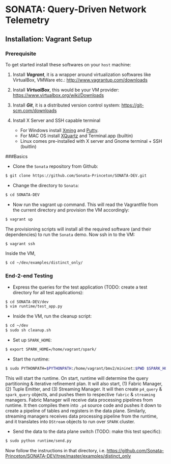 # SONATA: Query-Driven Network Telemetry

## Installation: Vagrant Setup

### Prerequisite

To get started install these softwares on your ```host``` machine:

1. Install ***Vagrant***, it is a wrapper around virtualization softwares like VirtualBox, VMWare etc.: http://www.vagrantup.com/downloads

2. Install ***VirtualBox***, this would be your VM provider: https://www.virtualbox.org/wiki/Downloads

3. Install ***Git***, it is a distributed version control system: https://git-scm.com/downloads

4. Install X Server and SSH capable terminal
    * For Windows install [Xming](http://sourceforge.net/project/downloading.php?group_id=156984&filename=Xming-6-9-0-31-setup.exe) and [Putty](http://the.earth.li/~sgtatham/putty/latest/x86/putty.exe).
    * For MAC OS install [XQuartz](http://xquartz.macosforge.org/trac/wiki) and Terminal.app (builtin)
    * Linux comes pre-installed with X server and Gnome terminal + SSH (buitlin)   

###Basics

* Clone the ```Sonata``` repository from Github:
```bash 
$ git clone https://github.com/Sonata-Princeton/SONATA-DEV.git
```

* Change the directory to ```Sonata```:
```bash
$ cd SONATA-DEV
```

* Now run the vagrant up command. This will read the Vagrantfile from the current directory and provision the VM accordingly:
```bash
$ vagrant up
```

The provisioning scripts will install all the required software (and their dependencies) to run the `Sonata` demo. Now ssh in to the VM:
```bash
$ vagrant ssh
```

Inside the VM, 
```bash
$ cd ~/dev/examples/distinct_only/
```

### End-2-end Testing

* Express the queries for the test application (TODO: create a test directory for all test applications):
```bash
$ cd SONATA-DEV/dev
$ vim runtime/test_app.py
```


* Inside the VM, run the cleanup script:
```bash
$ cd ~/dev
$ sudo sh cleanup.sh
```

* Set up `SPARK_HOME`:
```bash
$ export SPARK_HOME=/home/vagrant/spark/
```

* Start the runtime:
```bash
$ sudo PYTHONPATH=$PYTHONPATH:/home/vagrant/bmv2/mininet:$PWD $SPARK_HOME/bin/spark-submit runtime/test_app.py
```

This will start the runtime.
On start, runtime will determine the query partitioning & iterative refinement plan.
It will also start, (1) Fabric Manager, (2) Tuple Emitter, and (3) Streaming Manager.
It will then create `p4_query` & `spark_query` objects, and pushes them to
respective `fabric` & `streaming` managers.
Fabric Manager will receive data processing pipelines from runtime. It then
compiles them into `.p4` source code and pushes it down to create a pipeline of tables
and registers in the data plane.
Similarly, streaming managers receives data processing pipeline from the runtime, and
it translates into `DStream` objects to run over `SPARK` cluster.



* Send the data to the data plane switch (TODO: make this test specific):
```bash
$ sudo python runtime/send.py
```



Now follow the instructions in that directory, i.e. 
https://github.com/Sonata-Princeton/SONATA-DEV/tree/master/examples/distinct_only

